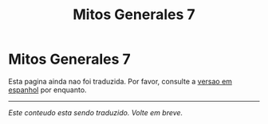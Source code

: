 ﻿---
title: Mitos Generales 7
---

<!-- TODO: translation missing -->

# Mitos Generales 7

Esta pagina ainda nao foi traduzida. Por favor, consulte a [versao em espanhol](/es/mitos-generales-7) por enquanto.

---

*Este conteudo esta sendo traduzido. Volte em breve.*
